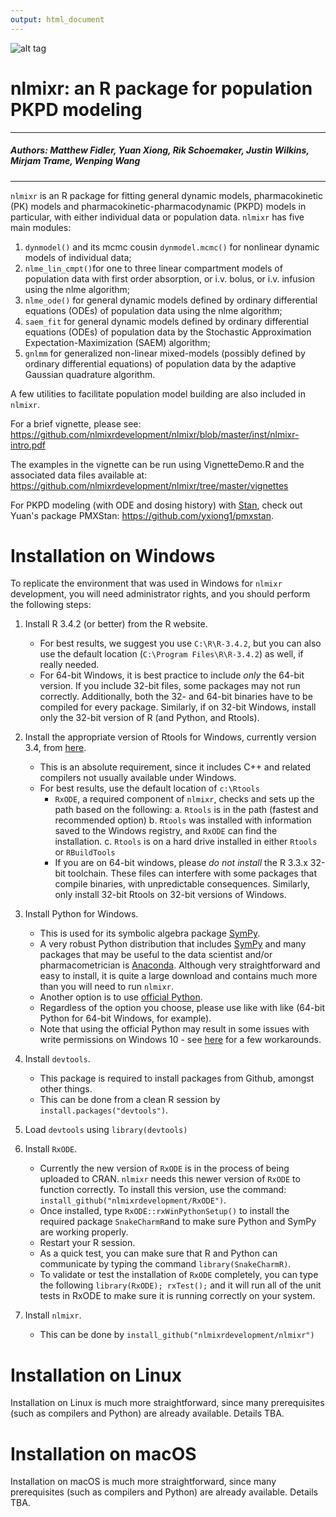 ```yaml
---
output: html_document
---
```

![alt tag](https://github.com/nlmixrdevelopment/nlmixr/blob/master/logo.png)

# nlmixr: an R package for population PKPD modeling
***  

##### Authors: Matthew Fidler, Yuan Xiong, Rik Schoemaker, Justin Wilkins, Mirjam Trame, Wenping Wang

***
`nlmixr` is an R package for fitting general dynamic models, pharmacokinetic (PK) models and pharmacokinetic-pharmacodynamic (PKPD) models in particular, with either individual data or population data. `nlmixr` has five main modules:  

1. `dynmodel()` and its mcmc cousin `dynmodel.mcmc()` for nonlinear dynamic models of individual data; 
2. `nlme_lin_cmpt()`for one to three linear compartment models of population data with first order absorption, or i.v. bolus, or i.v. infusion using the nlme algorithm; 
3. `nlme_ode()` for general dynamic models defined by ordinary differential equations (ODEs) of population data using the nlme algorithm; 
4. `saem_fit` for general dynamic models defined by ordinary differential equations (ODEs) of population data by the Stochastic Approximation Expectation-Maximization (SAEM) algorithm;  
5. `gnlmm` for generalized non-linear mixed-models (possibly defined by ordinary differential equations) of population data by the adaptive Gaussian quadrature algorithm.

A few utilities to facilitate population model building are also included in `nlmixr`.

For a brief vignette, please see:
https://github.com/nlmixrdevelopment/nlmixr/blob/master/inst/nlmixr-intro.pdf

The examples in the vignette can be run using VignetteDemo.R and the associated data files available at:
https://github.com/nlmixrdevelopment/nlmixr/tree/master/vignettes

For PKPD modeling (with ODE and dosing history) with [Stan](http://mc-stan.org/), check out Yuan's package PMXStan: https://github.com/yxiong1/pmxstan. 

# Installation on Windows
To replicate the environment that was used in Windows for `nlmixr` development, you will need administrator rights, and you should perform the following steps:

1. Install R 3.4.2 (or better) from the R website.
   - For best results, we suggest you use `C:\R\R-3.4.2`, but
     you can also use the default location (`C:\Program Files\R\R-3.4.2`) as well, if really needed.
   - For 64-bit Windows, it is best practice to include *only* the 64-bit version. 
     If you include 32-bit files, some packages may not
     run correctly.  Additionally, both the 32- and
     64-bit binaries have to be compiled for every package. Similarly, if on 32-bit Windows, install only the 32-bit version of R (and Python, and Rtools).

2. Install the appropriate version of Rtools for Windows, currently version 3.4, from [here](https://cran.r-project.org/bin/windows/Rtools/).
   - This is an absolute requirement, since it includes C++ and related compilers not usually available under Windows.
   - For best results, use the default location of `c:\Rtools`
     - `RxODE`, a required component of `nlmixr`, checks and sets up the path based on the following:
	    a. `Rtools` is in the path (fastest and recommended option)
		b. `Rtools` was installed with information saved to the Windows registry, and `RxODE` can 
		   find the installation.
		c. `Rtools` is on a hard drive installed in either `Rtools` or `RBuildTools`
     - If you are on 64-bit windows, please *do not install* the R
       3.3.x 32-bit toolchain.  These files can interfere with some
       packages that compile binaries, with unpredictable consequences.  Similarly, only install 32-bit
       Rtools on 32-bit versions of Windows.
3. Install Python for Windows.
   - This is used for its symbolic algebra package [SymPy](http://sympy.org/).
   - A very robust Python distribution that includes [SymPy](http://sympy.org/) and
     many packages that may be useful to the data scientist and/or
     pharmacometrician
     is [Anaconda](https://www.anaconda.com/download/). Although very straightforward and easy to install, it is quite a large download and contains much more than you will need to run `nlmixr`.
   - Another option is to use [official Python](http://python.org).
   - Regardless of the option you choose, please use like with like (64-bit Python for 64-bit Windows, for example).
   - Note that using the official Python may result in some issues with write permissions on Windows 10 - see [here](https://stackoverflow.com/questions/31172719/pip-install-access-denied-on-windows) for a few workarounds. 
3. Install `devtools`.
   - This package is required to install packages from Github, amongst other things.
   - This can be done from a clean R session by `install.packages("devtools")`.
4. Load `devtools` using `library(devtools)`
5. Install `RxODE`.
   - Currently the new version of `RxODE` is in the process of being
     uploaded to CRAN.  `nlmixr` needs this newer version of `RxODE` to
     function correctly. To install this version, use the command:
     `install_github("nlmixrdevelopment/RxODE")`.
   - Once installed, type `RxODE::rxWinPythonSetup()` to install the required package `SnakeCharmR`and to make sure Python and SymPy are working properly.
   - Restart your R session.
   - As a quick test, you can make sure that R and Python can
     communicate by typing the command `library(SnakeCharmR)`.
   - To validate or test the installation of `RxODE` completely, you
     can type the following `library(RxODE); rxTest();` and it will
     run all of the unit tests in RxODE to make sure it is running
     correctly on your system.
6. Install `nlmixr`.
   - This can be done by `install_github("nlmixrdevelopment/nlmixr")`

# Installation on Linux
Installation on Linux is much more straightforward, since many prerequisites (such as compilers and Python) are already available. Details TBA.

# Installation on macOS
Installation on macOS is much more straightforward, since many prerequisites (such as compilers and Python) are already available. Details TBA.

